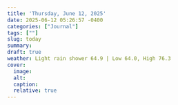 ```yaml
---
title: 'Thursday, June 12, 2025'
date: 2025-06-12 05:26:57 -0400
categories: ["Journal"]
tags: [""]
slug: today
summary: 
draft: true
weather: Light rain shower 64.9 | Low 64.0, High 76.3
cover: 
  image: 
  alt: 
  caption: 
  relative: true
---
```


